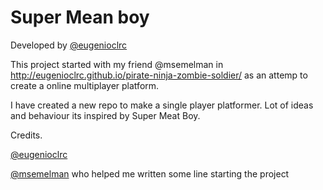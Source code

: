 Super Mean boy
===========================

Developed by [@eugenioclrc](http://twitter.com/eugenioclrc)

This project started with my friend @msemelman in http://eugenioclrc.github.io/pirate-ninja-zombie-soldier/ as an attemp to create a online multiplayer platform.

I have created a new repo to make a single player platformer. Lot of ideas and behaviour its inspired by Super Meat Boy.



Credits.

[@eugenioclrc](http://twitter.com/eugenioclrc)

[@msemelman](http://twitter.com/msemelman) who helped me written some line starting the project


